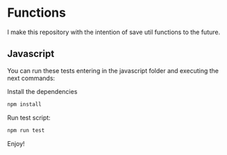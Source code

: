 # Functions

I make this repository with the intention of save util functions to the future.

## Javascript

You can run these tests entering in the javascript folder and executing the next commands:

Install the dependencies

```sh
npm install
```

Run test script:

```sh
npm run test
```

Enjoy!
